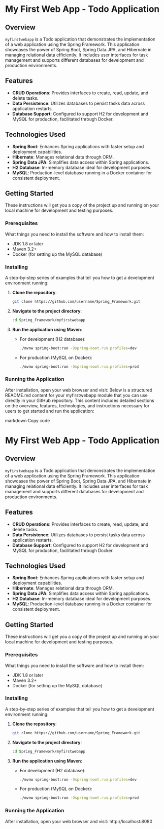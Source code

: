 # My First Web App - Todo Application

## Overview

`myfirstwebapp` is a Todo application that demonstrates the implementation of a web application using the Spring Framework. This application showcases the power of Spring Boot, Spring Data JPA, and Hibernate in managing relational data efficiently. It includes user interfaces for task management and supports different databases for development and production environments.

## Features

- **CRUD Operations**: Provides interfaces to create, read, update, and delete tasks.
- **Data Persistence**: Utilizes databases to persist tasks data across application restarts.
- **Database Support**: Configured to support H2 for development and MySQL for production, facilitated through Docker.

## Technologies Used

- **Spring Boot**: Enhances Spring applications with faster setup and deployment capabilities.
- **Hibernate**: Manages relational data through ORM.
- **Spring Data JPA**: Simplifies data access within Spring applications.
- **H2 Database**: In-memory database ideal for development purposes.
- **MySQL**: Production-level database running in a Docker container for consistent deployment.

## Getting Started

These instructions will get you a copy of the project up and running on your local machine for development and testing purposes.

### Prerequisites

What things you need to install the software and how to install them:

- JDK 1.8 or later
- Maven 3.2+
- Docker (for setting up the MySQL database)

### Installing

A step-by-step series of examples that tell you how to get a development environment running:

1. **Clone the repository**:
    ```bash
    git clone https://github.com/username/Spring_Framework.git
    ```
2. **Navigate to the project directory**:
    ```bash
    cd Spring_Framework/myfirstwebapp
    ```

3. **Run the application using Maven**:
   - For development (H2 database):
     ```bash
     ./mvnw spring-boot:run -Dspring-boot.run.profiles=dev
     ```
   - For production (MySQL on Docker):
     ```bash
     ./mvnw spring-boot:run -Dspring-boot.run.profiles=prod
     ```

### Running the Application

After installation, open your web browser and visit: 
Below is a structured README.md content for your myfirstwebapp module that you can use directly in your GitHub repository. This content includes detailed sections on the overview, features, technologies, and instructions necessary for users to get started and run the application:

markdown
Copy code
# My First Web App - Todo Application

## Overview

`myfirstwebapp` is a Todo application that demonstrates the implementation of a web application using the Spring Framework. This application showcases the power of Spring Boot, Spring Data JPA, and Hibernate in managing relational data efficiently. It includes user interfaces for task management and supports different databases for development and production environments.

## Features

- **CRUD Operations**: Provides interfaces to create, read, update, and delete tasks.
- **Data Persistence**: Utilizes databases to persist tasks data across application restarts.
- **Database Support**: Configured to support H2 for development and MySQL for production, facilitated through Docker.

## Technologies Used

- **Spring Boot**: Enhances Spring applications with faster setup and deployment capabilities.
- **Hibernate**: Manages relational data through ORM.
- **Spring Data JPA**: Simplifies data access within Spring applications.
- **H2 Database**: In-memory database ideal for development purposes.
- **MySQL**: Production-level database running in a Docker container for consistent deployment.

## Getting Started

These instructions will get you a copy of the project up and running on your local machine for development and testing purposes.

### Prerequisites

What things you need to install the software and how to install them:

- JDK 1.8 or later
- Maven 3.2+
- Docker (for setting up the MySQL database)

### Installing

A step-by-step series of examples that tell you how to get a development environment running:

1. **Clone the repository**:
    ```bash
    git clone https://github.com/username/Spring_Framework.git
    ```
2. **Navigate to the project directory**:
    ```bash
    cd Spring_Framework/myfirstwebapp
    ```

3. **Run the application using Maven**:
   - For development (H2 database):
     ```bash
     ./mvnw spring-boot:run -Dspring-boot.run.profiles=dev
     ```
   - For production (MySQL on Docker):
     ```bash
     ./mvnw spring-boot:run -Dspring-boot.run.profiles=prod
     ```

### Running the Application

After installation, open your web browser and visit:
http://localhost:8080
